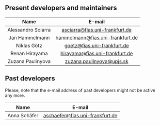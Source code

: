 ## Present developers and maintainers

| Name  | E-mail |
| :---: | :----: |
| Alessandro Sciarra | asciarra@fias.uni-frankfurt.de   |
| Jan Hammelmann     | hammelmann@fias.uni-frankfurt.de |
| Niklas Götz        | goetz@fias.uni-frankfurt.de      |
| Renan Hirayama     | hirayama@fias.uni-frankfurt.de   |
| Zuzana Paulinyova  | zuzana.paulinyova@upjs.sk        |

## Past developers

Please, note that the e-mail address of past developers might not be active any more.

|  Name  | E-mail |
| :----: | :----: |
| Anna Schäfer | aschaefer@fias.uni-frankfurt.de |
